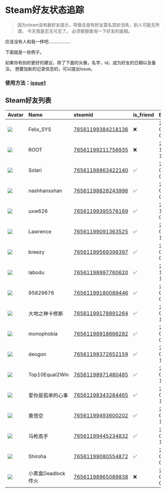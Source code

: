 # Steam好友状态追踪

> 因为steam没有删好友提示，导致总是有好友莫名其妙消失，别人可能无所谓，
> 今天我是忍无可忍了。 必须狠狠查询一下好友的底细。

应该没有人和我一样吧………………

下面就是一些例子。

如果你有别的更好的建议，除了下面的头像，名字，id，成为好友的日期以及备注。 想要加新的记录信息的，可以提出issue。

### 使用方法：[issue1](https://github.com/systemannounce/SteamFriends/issues/1)

## Steam好友列表

| Avatar                                                                            | Name           | steamid                                                                     | is_friend   | BFD                 | Remark   |
|:----------------------------------------------------------------------------------|:---------------|:----------------------------------------------------------------------------|:------------|:--------------------|:---------|
| ![](https://avatars.steamstatic.com/d41abd4be0b3769e1919802da758591a11639b13.jpg) | Felix_SYS      | [76561199384218136](https://steamcommunity.com/profiles/76561199384218136/) | ❌           | 2022-08-14 01:06:38 |          |
| ![](https://avatars.steamstatic.com/ef15d4fa577672454e11c4dc5fbfa9fc71722ede.jpg) | ROOT           | [76561199211756935](https://steamcommunity.com/profiles/76561199211756935/) | ❌           | 2021-10-02 11:23:03 |          |
| ![](https://avatars.steamstatic.com/3604ac34b47c87e187d151f22aa17e107253ce34.jpg) | Solari         | [76561198863422140](https://steamcommunity.com/profiles/76561198863422140/) | ✅           | 2023-08-31 06:33:05 |          |
| ![](https://avatars.steamstatic.com/3edab687c924d0aa4449c9eb80c0855051b1f41c.jpg) | nashhansshan   | [76561198828243996](https://steamcommunity.com/profiles/76561198828243996/) | ✅           | 2023-01-02 03:20:08 |          |
| ![](https://avatars.steamstatic.com/fef49e7fa7e1997310d705b2a6158ff8dc1cdfeb.jpg) | uxw626         | [76561199395576169](https://steamcommunity.com/profiles/76561199395576169/) | ✅           | 2023-10-25 05:16:00 |          |
| ![](https://avatars.steamstatic.com/fef49e7fa7e1997310d705b2a6158ff8dc1cdfeb.jpg) | Lawrence       | [76561199091363525](https://steamcommunity.com/profiles/76561199091363525/) | ✅           | 2023-03-17 15:47:51 |          |
| ![](https://avatars.steamstatic.com/99dcf700e1ba69d55ee4ed3aa180279c2fd0a519.jpg) | breezy         | [76561199569398397](https://steamcommunity.com/profiles/76561199569398397/) | ✅           | 2024-08-03 04:55:50 |          |
| ![](https://avatars.steamstatic.com/889355fa03e3d2e52ddf5b2db5d24afa7d9ce8f6.jpg) | labodu         | [76561198997760620](https://steamcommunity.com/profiles/76561198997760620/) | ✅           | 2020-10-07 15:36:42 |          |
| ![](https://avatars.steamstatic.com/d80939217b1e0c331c14ec3b3c6bd0ae8e2dc402.jpg) | 95829676       | [76561199180089446](https://steamcommunity.com/profiles/76561199180089446/) | ✅           | 2024-08-25 08:00:58 |          |
| ![](https://avatars.steamstatic.com/fef49e7fa7e1997310d705b2a6158ff8dc1cdfeb.jpg) | 大地之神卡修斯        | [76561199178891264](https://steamcommunity.com/profiles/76561199178891264/) | ✅           | 2023-03-17 15:46:59 |          |
| ![](https://avatars.steamstatic.com/e87760471dc2807c4affdf1de0287b59ffba9dcc.jpg) | monophobia     | [76561198918666282](https://steamcommunity.com/profiles/76561198918666282/) | ✅           | 2024-03-27 08:23:36 |          |
| ![](https://avatars.steamstatic.com/757b6cbb6ed3be6a45d8543e129fbbe766857dbf.jpg) | deogon         | [76561198372652159](https://steamcommunity.com/profiles/76561198372652159/) | ✅           | 2023-09-14 11:30:24 |          |
| ![](https://avatars.steamstatic.com/fe1e0ec0c70e4b74955058823ff52fa7582fd11c.jpg) | Top10Equal2Win | [76561198971480485](https://steamcommunity.com/profiles/76561198971480485/) | ✅           | 2024-09-09 16:40:39 |          |
| ![](https://avatars.steamstatic.com/6889e542266ff1eca9c32d7f405a723a0e19f756.jpg) | 爱你是孤单的心事       | [76561198343284465](https://steamcommunity.com/profiles/76561198343284465/) | ✅           | 2024-09-09 16:40:55 |          |
| ![](https://avatars.steamstatic.com/148ff422f2245ab66abfeabf3f7506861d6b703b.jpg) | 熏悟空            | [76561199493600202](https://steamcommunity.com/profiles/76561199493600202/) | ✅           | 2024-09-10 13:14:16 |          |
| ![](https://avatars.steamstatic.com/90daad320adb0ed5060accad69a62a5aaa34a435.jpg) | 马枪高手           | [76561199445234832](https://steamcommunity.com/profiles/76561199445234832/) | ✅           | 2024-09-10 15:59:03 |          |
| ![](https://avatars.steamstatic.com/9ab854c23ad39c58c4a0dcb78a9104a2cd9691d4.jpg) | Shiroha        | [76561199080554872](https://steamcommunity.com/profiles/76561199080554872/) | ✅           | 2024-09-10 04:01:06 |          |
| ![](https://avatars.steamstatic.com/126121d87dc0feb962e4a40a937a5cabd1e78dbc.jpg) | 小黑盒Deadlock传火  | [76561198965089838](https://steamcommunity.com/profiles/76561198965089838/) | ❌           | 2024-09-20 01:19:45 |          |